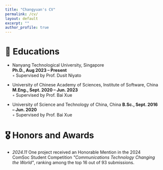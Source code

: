 ```yaml
---
title: "Changyuan's CV"
permalink: /cv/
layout: default 
excerpt: ""
author_profile: true
---
```



# 📖 Educations
- Nanyang Technological University, Singapore  
**Ph.D., Aug 2023 – Present**  
◦ Supervised by Prof. Dusit Niyato

- University of Chinese Academy of Sciences, Institute of Software, China
**M.Eng., Sept. 2020 – Jun. 2023**  
◦ Supervised by Prof. Bai Xue

- University of Science and Technology of China, China
**B.Sc., Sept. 2016 – Jun. 2020**  
◦ Supervised by Prof. Bai Xue

  

# 🎖 Honors and Awards
- *2024.11* One project received an Honorable Mention in the 2024 ComSoc Student Competition *"Communications Technology Changing the World"*, ranking among the top 16 out of 93 submissions.

